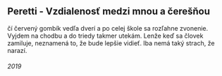 ## Peretti - Vzdialenosť medzi mnou a čerešňou

čí červený gombík vedľa dverí a po celej škole sa rozľahne zvonenie.
Vyjdem na chodbu a do triedy takmer utekám.
Lenže keď sa človek zamiluje, neznamená to, že bude lepšie vidieť.
Iba nemá taký strach, že narazí.


###### 2019